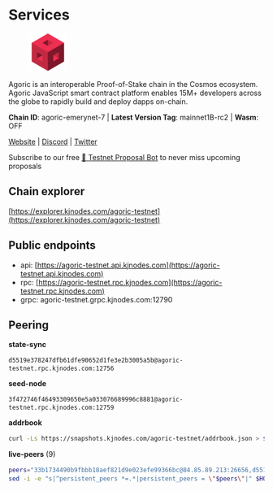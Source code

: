 # Services

<figure><img src="https://raw.githubusercontent.com/kj89/cosmos-images/main/logos/agoric.png" alt=""><figcaption></figcaption></figure>

Agoric is an interoperable Proof-of-Stake chain in the Cosmos ecosystem.  Agoric JavaScript smart contract platform enables 15M+ developers across the  globe to rapidly build and deploy dapps on-chain.

**Chain ID**: agoric-emerynet-7 | **Latest Version Tag**: mainnet1B-rc2 | **Wasm**: OFF

[Website](https://agoric.com) | [Discord](https://discord.com/invite/qDW8DRes4s) | [Twitter](https://twitter.com/agoric)



Subscribe to our free [🤖 Testnet Proposal Bot](https://t.me/kjnodes_testnet_proposal_bot) to never miss upcoming proposals


## Chain explorer
[https://explorer.kjnodes.com/agoric-testnet](https://explorer.kjnodes.com/agoric-testnet)

## Public endpoints

* api: [https://agoric-testnet.api.kjnodes.com](https://agoric-testnet.api.kjnodes.com)
* rpc: [https://agoric-testnet.rpc.kjnodes.com](https://agoric-testnet.rpc.kjnodes.com)
* grpc: agoric-testnet.grpc.kjnodes.com:12790

## Peering

**state-sync**

```text
d5519e378247dfb61dfe90652d1fe3e2b3005a5b@agoric-testnet.rpc.kjnodes.com:12756
```

**seed-node**

```text
3f472746f46493309650e5a033076689996c8881@agoric-testnet.rpc.kjnodes.com:12759
```

**addrbook**
```bash
curl -Ls https://snapshots.kjnodes.com/agoric-testnet/addrbook.json > $HOME/.agoric/config/addrbook.json
```

**live-peers** (9)
```bash
peers="33b1734490b9fbbb18aef821d9e023efe99366bc@84.85.89.213:26656,d5519e378247dfb61dfe90652d1fe3e2b3005a5b@65.109.68.190:12756,793955daf95ad29f003cc4ec7e6c60c00677b2f7@5.9.81.187:30656,a5b991654d0723e038d3723b1345b2a288d49146@38.242.156.28:26656,10a8ca83f9bf26d4d86a849b1576a5ea2d50dc76@148.113.142.96:26656,32f7fbecd40b420d592ac460703c4ac647875566@65.109.23.238:26656,46e5e0d4b255de82e07634cf098f5ba635c1e609@65.109.23.114:14456,47cc5b7b5d448845c3c1d4914ffaa804e213129a@65.108.226.183:14456,c3113bf576791a6e966fcb09fcd8773c3e51c57c@54.157.16.225:26656"
sed -i -e "s|^persistent_peers *=.*|persistent_peers = \"$peers\"|" $HOME/.agoric/config/config.toml
```
